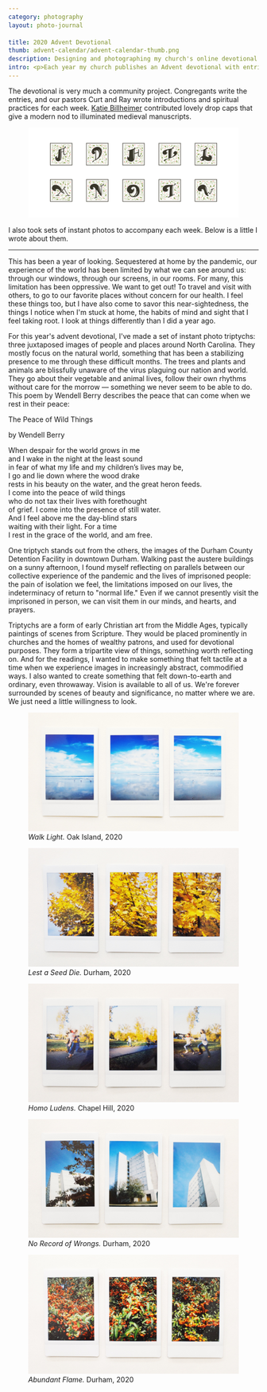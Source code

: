 ```yaml
---
category: photography
layout: photo-journal

title: 2020 Advent Devotional
thumb: advent-calendar/advent-calendar-thumb.png
description: Designing and photographing my church's online devotional.
intro: <p>Each year my church publishes an Advent devotional with entries written by congregants. Normally we print copies and share them at the beginning of Advent, five weeks before Christmas. But since we weren't meeting in person in 2020 we decided to go digital and make a website. Check it out <a href="https://gcadvent.com/">here</a>.</p>
---
```


<p>The devotional is very much a community project. Congregants write the entries, and our pastors Curt and Ray wrote introductions and spiritual practices for each week. <a href="http://www.katiebillheimer.com/">Katie Billheimer</a> contributed lovely drop caps that give a modern nod to illuminated medieval manuscripts.</p>

<figure class="almost-body-width">
	<img src="/img/photography/advent-calendar/drop-caps.png">
</figure>

<p>I also took sets of instant photos to accompany each week. Below is a little I wrote about them.</p>

<hr>

<p>This has been a year of looking. Sequestered at home by the pandemic, our experience of the world has been limited by what we can see around us: through our windows, through our screens, in our rooms. For many, this limitation has been oppressive. We want to get out! To travel and visit with others, to go to our favorite places without concern for our health. I feel these things too, but I have also come to savor this near-sightedness, the things I notice when I'm stuck at home, the habits of mind and sight that I feel taking root. I look at things differently than I did a year ago.</p>

<p>For this year's advent devotional, I've made a set of instant photo triptychs: three juxtaposed images of people and places around North Carolina. They mostly focus on the natural world, something that has been a stabilizing presence to me through these difficult months. The trees and plants and animals are blissfully unaware of the virus plaguing our nation and world. They go about their vegetable and animal lives, follow their own rhythms without care for the morrow — something we never seem to be able to do. This poem by Wendell Berry describes the peace that can come when we rest in their peace:</p>

<div class="poem">
	<p class="title">The Peace of Wild Things</p>
	<p class="author">by Wendell Berry</p>
	<p class="stanza">When despair for the world grows in me <br>
	and I wake in the night at the least sound <br>
	in fear of what my life and my children’s lives may be, <br>
	I go and lie down where the wood drake <br>
	rests in his beauty on the water, and the great heron feeds. <br>
	I come into the peace of wild things <br>
	who do not tax their lives with forethought <br>
	of grief. I come into the presence of still water. <br>
	And I feel above me the day-blind stars <br>
	waiting with their light. For a time <br>
	I rest in the grace of the world, and am free.</p>
</div>

<p>One triptych stands out from the others, the images of the Durham County Detention Facility in downtown Durham. Walking past the austere buildings on a sunny afternoon, I found myself reflecting on parallels between our collective experience of the pandemic and the lives of imprisoned people: the pain of isolation we feel, the limitations imposed on our lives, the indeterminacy of return to "normal life." Even if we cannot presently visit the imprisoned in person, we can visit them in our minds, and hearts, and prayers.</p>

<p>Triptychs are a form of early Christian art from the Middle Ages, typically paintings of scenes from Scripture. They would be placed prominently in churches and the homes of wealthy patrons, and used for devotional purposes. They form a tripartite view of things, something worth reflecting on. And for the readings, I wanted to make something that felt tactile at a time when we experience images in increasingly abstract, commodified ways. I also wanted to create something that felt down-to-earth and ordinary, even throwaway. Vision is available to all of us. We're forever surrounded by scenes of beauty and significance, no matter where we are. We just need a little willingness to look.</p>

<figure class="almost-body-width">
	<img src="/img/photography/advent-calendar/week-1.jpg">
	<figcaption><i>Walk Light.</i> Oak Island, 2020</figcaption>
</figure>

<figure class="almost-body-width">
	<img src="/img/photography/advent-calendar/week-2.jpg">
	<figcaption><i>Lest a Seed Die.</i> Durham, 2020</figcaption>
</figure>

<figure class="almost-body-width">
	<img src="/img/photography/advent-calendar/week-3.jpg">
	<figcaption><i>Homo Ludens.</i> Chapel Hill, 2020</figcaption>
</figure>

<figure class="almost-body-width">
	<img src="/img/photography/advent-calendar/week-4.jpg">
	<figcaption><i>No Record of Wrongs.</i> Durham, 2020</figcaption>
</figure>

<figure>
	<img src="/img/photography/advent-calendar/week-5.jpg">
	<figcaption><i>Abundant Flame.</i> Durham, 2020</figcaption>
</figure>



